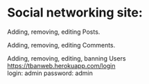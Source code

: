 # Social networking site:


Adding, removing, editing Posts.

Adding, removing, editing Comments.

Adding, removing, editing,
banning
Users
https://tbanweb.herokuapp.com/login  
login: admin
password: admin
